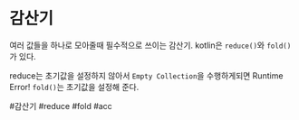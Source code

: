 # 감산기

여러 값들을 하나로 모아줄때 필수적으로 쓰이는 감산기.
kotlin은 `reduce()`와 `fold()`가 있다.

reduce는 초기값을 설정하지 않아서 `Empty Collection`을 수행하게되면 Runtime Error!
`fold()`는 초기값을 설정해 준다.


 #감산기 #reduce #fold #acc
